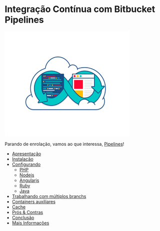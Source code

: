 # Integração Contínua com Bitbucket Pipelines

<img src="assets/pipelines.png" class="img img-responsive img-thumbnail pull-right" alt="Bitbucket Pipelines Logo" title="Pipelines" width="400" height="335">

Parando de enrolação, vamos ao que interessa, [Pipelines](https://confluence.atlassian.com/bitbucket/bitbucket-pipelines-792496469.html)!

- [Apresentação](bibucket-pipelines.1.md)
- [Instalação](bibucket-pipelines.2.md)
- [Configurando](bibucket-pipelines.3.md)
    - [PHP](bibucket-pipelines.4.md)
    - [Nodejs](bibucket-pipelines.5.md)
    - [Angularjs](bibucket-pipelines.6.md)
    - [Ruby](bibucket-pipelines.7.md)
    - [Java](bibucket-pipelines.8.md)
- [Trabalhando com múltiplos branchs](bibucket-pipelines.9.md)
- [Containers auxiliares](bibucket-pipelines.10.md)
- [Cache](bibucket-pipelines.11.md)
- [Prós & Contras](bibucket-pipelines.12.md)
- [Conclusão](bibucket-pipelines.13.md)
- [Mais Informações](bibucket-pipelines.14.md)
